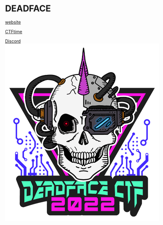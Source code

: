 # DEADFACE

[website](https://deadface.ctfd.io/)

[CTFtime](https://ctftime.org/ctf/487)

[Discord](https://discord.gg/JKNJMWTG)
![logo](resources/logo_deadface_ctf.png)
